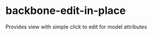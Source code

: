 backbone-edit-in-place
======================

Provides view with simple click to edit for model attributes
